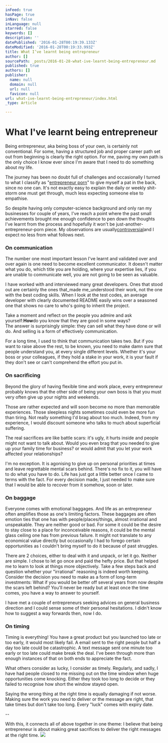 ```yaml
---
inFeed: true
hasPage: true
inNav: false
inLanguage: null
starred: false
keywords: []
description: ''
datePublished: '2016-01-28T00:19:39.133Z'
dateModified: '2016-01-28T00:19:33.993Z'
title: What I’ve learnt being entrepreneur
author: []
sourcePath: _posts/2016-01-28-what-ive-learnt-being-entrepreneur.md
published: true
authors: []
publisher:
  name: null
  domain: null
  url: null
  favicon: null
url: what-ive-learnt-being-entrepreneur/index.html
_type: Article

---
```

# What I've learnt being entrepreneur

Being entrepreneur, aka being boss of your own, is certainly not conventional. For some, having a structured job and proper career path set out from beginning is clearly the right option. For me, paving my own path is the only choice I know ever since I'm aware that I need to do something about my life.

The journey has been no doubt full of challenges and occasionally I turned to what I classify as "[entrepreneur porn][0]" to give myself a pat in the back, since no one can. It's not exactly easy to explain the daily or weekly shit-storm one must get through, much less expecting someone else to empathise.

So despite having only computer-science background and only ran my businesses for couple of years, I've reach a point where the past small achievements brought me enough confidence to pen down the thoughts I've learnt from the process and hopefully it won't be just-another-entrepreneur-porn piece. My observations are usually[controversial][1]and I expect no less from what follows next.

### On communication

The number one most important lesson I've learnt and validated over and over again is one need to become excellent communicator. It doesn't matter what you do, which title you are holding, where your expertise lies, if you are unable to communicate well, you are not going to be seen as valuable.

I have worked with and interviewed many great developers. Ones that stood out are certainly the ones that_made me_understood their work, not the one with the best coding skills. When I look at the test codes, an average developer with clearly documented README easily wins over a seasoned one that shows no care to who's going to inherit the project.

Take a moment and reflect on the people you admire and ask yourself:**How**do you know that they are good in some ways?  
The answer is surprisingly simple: they can sell what they have done or will do. And selling is a form of effectively communication.

For a long time, I used to think that communication takes two. But if you want to raise above the rest, to be known, you need to make damn sure that people understand you, at every single different levels. Whether it's your boss or your colleagues, if they hold a stake in your work, it is your fault if they don't see or can't comprehend the effort you put in.

### On sacrificing

Beyond the glory of having flexible time and work place, every entrepreneur probably knows that the other side of being your own boss is that you must very often give up your nights and weekends.

Those are rather expected and will soon become no more than memorable experiences. Those sleepless nights sometimes could even be more fun than tiring. Not really something I'd brag about too much. Indeed, from my experience, I would discount someone who talks to much about superficial suffering.

The real sacrifices are like battle scars: it's ugly, it hurts inside and people might not want to talk about. Would you even brag that you needed to give up your family time for business? or would admit that you let your work affected your relationships?

I'm no exception. It is agonising to give up on personal priorities at times and leave regrettable mental scars behind. There's no fix to it, you will have to do what you have to do. Life has just got a little better once I came to terms with the fact. For every decision made, I just needed to make sure that I would be able to recover from it somehow, soon or later.

### On baggage

Everyone comes with emotional baggages. And life as an entrepreneur often amplifies those as one's limiting factors. These baggages are often emotion ties that one has with people/places/things, almost irrational and unspeakable. They are neither good or bad. For some it could be the desire to stay close to a place for inconceivable reasons, it could be the mental glass ceiling one has from previous failure. It might not translate to any economical value directly but occasionally I had to forego certain opportunities as I couldn't bring myself to do it because of past struggles.

There are 2 choices, either to deal with it and unpack, or let it go. Neither are simple. I chose to let go once and paid the hefty price. But that helped me to learn to look at things more objectively. Take a few steps back and question whether your "irrational" reasoning is indeed worth keeping. Consider the decision you need to make as a form of long-term investments: What if you would be better off several years from now despite the scars left behind? You'll never be ready but at least once the time comes, you have a way to answer to yourself.

I have met a couple of entrepreneurs seeking advices on general business direction and I could sense some of their personal hesitations. I didn't know how to suggest a way forwards then, now I do.

### On timing

Timing is everything! You have a great product but you launched too late or too early, it would most likely fail. A email sent to the right people but half a day too late could be catastrophic. A text message sent one minute too early or too late could make break the deal. I've been through more than enough instances of that on both ends to appreciate the fact.

What others consider as lucky, I consider as timely. Regularly, and sadly, I have had people closed to me missing out on the time window when huge opportunities come knocking. Either they took too long to decide or they failed to recognise how short the window stayed open.

Saying the wrong thing at the right time is equally damaging if not worse. Making sure the work you need to deliver or the message are right, that take times but don't take too long. Every "luck" comes with expiry date.

--

With this, it connects all of above together in one theme: I believe that being entrepreneur is about making great sacrifices to deliver the right messages at the right time.
![](https://the-grid-user-content.s3-us-west-2.amazonaws.com/d5d269f3-238b-4135-b5a6-a44bf725d7cb.jpg)

[0]: http://yongfook.com/reading-entrepreneur-porn-is-fucking-your-life-up.html
[1]: http://kentnguyen.com/personal/getting-rid-burnouts/ "My secret to getting rid of burnout permanently"